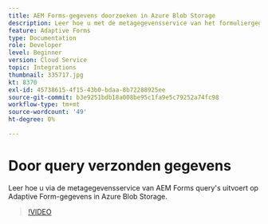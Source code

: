 ```yaml
---
title: AEM Forms-gegevens doorzoeken in Azure Blob Storage
description: Leer hoe u met de metagegevensservice van het formuliergegevensmodel query's uitvoert voor door AEM Forms verzonden gegevens in Azure Blob Storage.
feature: Adaptive Forms
type: Documentation
role: Developer
level: Beginner
version: Cloud Service
topic: Integrations
thumbnail: 335717.jpg
kt: 8370
exl-id: 45738615-4f15-43b0-bdaa-8b72288925ee
source-git-commit: b3e9251bdb18a008be95c1fa9e5c79252a74fc98
workflow-type: tm+mt
source-wordcount: '49'
ht-degree: 0%

---
```


# Door query verzonden gegevens

Leer hoe u via de metagegevensservice van AEM Forms query&#39;s uitvoert op Adaptive Form-gegevens in Azure Blob Storage.

>[!VIDEO](https://video.tv.adobe.com/v/335717?quality=12&learn=on)
